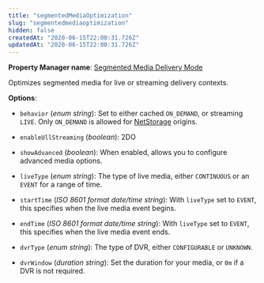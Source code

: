 ```yaml
---
title: "segmentedMediaOptimization"
slug: "segmentedmediaoptimization"
hidden: false
createdAt: "2020-06-15T22:00:31.726Z"
updatedAt: "2020-06-15T22:00:31.726Z"
---
```

__Property Manager name__: [Segmented Media Delivery Mode](https://control.akamai.com/wh/CUSTOMER/AKAMAI/en-US/WEBHELP/property-manager/property-manager-help/csh_lookup.html?id=PM_0080)

Optimizes segmented media for live or streaming delivery contexts.

__Options__:

<div class="option" markdown="1" id="segmentedMediaOptimization.behavior" >

- `behavior` (_enum string_): Set to either cached `ON_DEMAND`, or streaming `LIVE`. Only `ON_DEMAND` is allowed for [NetStorage](https://learn.akamai.com/en-us/products/media_delivery/netstorage.html) origins.

</div>

<div class="option" markdown="1" id="segmentedMediaOptimization.enableUllStreaming" >

- `enableUllStreaming` (_boolean_): 2DO

</div>

<div class="option" markdown="1" id="segmentedMediaOptimization.showAdvanced" >

- `showAdvanced` (_boolean_): When enabled, allows you to configure advanced media options.

</div>

<div class="option" markdown="1" id="segmentedMediaOptimization.liveType" >

- `liveType` (_enum string_): The type of live media, either `CONTINUOUS` or an `EVENT` for a range of time.

</div>

<div class="option" markdown="1" id="segmentedMediaOptimization.startTime" >

- `startTime` (_ISO 8601 format date/time string_): With `liveType` set to `EVENT`, this specifies when the live media event begins.

</div>

<div class="option" markdown="1" id="segmentedMediaOptimization.endTime" >

- `endTime` (_ISO 8601 format date/time string_): With `liveType` set to `EVENT`, this specifies when the live media event ends.

</div>

<div class="option" markdown="1" id="segmentedMediaOptimization.dvrType" >

- `dvrType` (_enum string_): The type of DVR, either `CONFIGURABLE` or `UNKNOWN`.

</div>

<div class="option" markdown="1" id="segmentedMediaOptimization.dvrWindow" >

- `dvrWindow` (_duration string_): Set the duration for your media, or `0m` if a DVR is not required.

</div>

</div>

<div class="feature" data-feature="segmentedMediaStreamingPrefetch" markdown="1">
